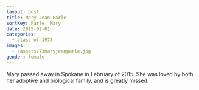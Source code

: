 ```yaml
---
layout: post
title: Mary Jean Parle
sortKey: Parle, Mary
date: 2015-02-01
categories:
  - class-of-1973
images:
  - /assets/73maryjeanparle.jpg
gender: female
---
```

Mary passed away in Spokane in February of 2015. She was loved by both her adoptive and biological family, and is greatly missed.